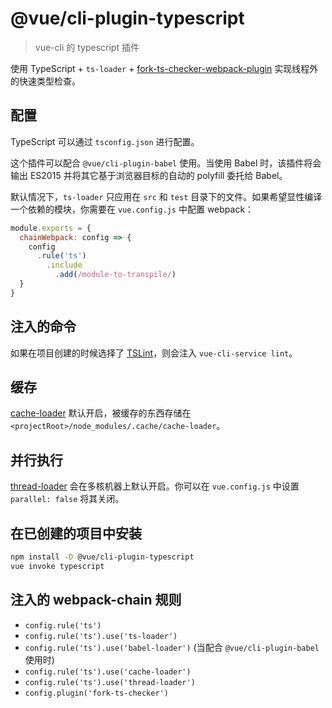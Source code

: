 # @vue/cli-plugin-typescript

> vue-cli 的 typescript 插件

使用 TypeScript + `ts-loader` + [fork-ts-checker-webpack-plugin](https://github.com/Realytics/fork-ts-checker-webpack-plugin) 实现线程外的快速类型检查。

## 配置

TypeScript 可以通过 `tsconfig.json` 进行配置。

这个插件可以配合 `@vue/cli-plugin-babel` 使用。当使用 Babel 时，该插件将会输出 ES2015 并将其它基于浏览器目标的自动的 polyfill 委托给 Babel。

默认情况下，`ts-loader` 只应用在 `src` 和 `test` 目录下的文件。如果希望显性编译一个依赖的模块，你需要在 `vue.config.js` 中配置 webpack：

``` js
module.exports = {
  chainWebpack: config => {
    config
      .rule('ts')
        .include
          .add(/module-to-transpile/)
  }
}
```

## 注入的命令

如果在项目创建的时候选择了 [TSLint](https://palantir.github.io/tslint/)，则会注入 `vue-cli-service lint`。

## 缓存

[cache-loader](https://github.com/webpack-contrib/cache-loader) 默认开启，被缓存的东西存储在 `<projectRoot>/node_modules/.cache/cache-loader`。

## 并行执行

[thread-loader](https://github.com/webpack-contrib/thread-loader) 会在多核机器上默认开启。你可以在 `vue.config.js` 中设置 `parallel: false` 将其关闭。

## 在已创建的项目中安装

``` sh
npm install -D @vue/cli-plugin-typescript
vue invoke typescript
```

## 注入的 webpack-chain 规则

- `config.rule('ts')`
- `config.rule('ts').use('ts-loader')`
- `config.rule('ts').use('babel-loader')` (当配合 `@vue/cli-plugin-babel` 使用时)
- `config.rule('ts').use('cache-loader')`
- `config.rule('ts').use('thread-loader')`
- `config.plugin('fork-ts-checker')`
